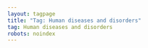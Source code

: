 ```yaml
---
layout: tagpage
title: "Tag: Human diseases and disorders"
tag: Human diseases and disorders
robots: noindex
---
```

